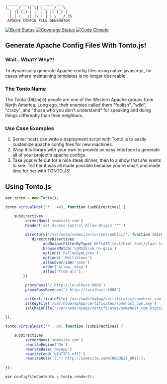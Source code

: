 ```
 _____ ___  _  _ _____ ___  
|_   _/ _ \| \| |_   _/ _ \ 
  | || (_) | .` | | || (_) |
  |_| \___/|_|\_| |_| \___/.JS
 APACHE CONFIG FILE GENERATOR
```
[![Build Status](https://travis-ci.org/FreeAllMedia/tonto.png?branch=master)](https://travis-ci.org/FreeAllMedia/tonto)
[![Coverage Status](https://coveralls.io/repos/FreeAllMedia/tonto/badge.png?branch=master)](https://coveralls.io/r/FreeAllMedia/tonto?branch=master)
[![Code Climate](https://codeclimate.com/repos/52eb567fe30ba03a3200228b/badges/8211b5ff104e1d7c1d51/gpa.png)](https://codeclimate.com/repos/52eb567fe30ba03a3200228b/feed)

## Generate Apache Config Files With Tonto.js!

### Wait.. What? Why?!

To dynamically generate Apache config files using native javascript, for cases where maintaining templates is no longer desireable.

### The Tonto Name

The Tonto (Dilzhę́’é) people are one of the Western Apache groups from North America. Long ago, their enemies called them "foolish", "wild", "crazy", and "those who you don't understand" for speaking and doing things differently than their neighbors.

### Use Case Examples

1. Server hosts can write a deployment script with Tonto.js to easily customize apache config files for new machines.
2. Wrap this library with your own to provide an easy interface to generate all of your project's apache configs.
3. Take your wife out for a nice steak dinner, then to a show that *she* wants to see. Tell her it was all made possible because you're smart and made time for her with TONTO.JS!

## Using Tonto.js

```javascript
var tonto = new Tonto();

tonto.virtualHost('*', 443, function (subDirectives) {

    subDirectives
        .serverName('somesite.com')
        .header('set Access-Control-Allow-Origin "*"')
        
        .directory('/var/node/somesite/current/public/', function (directoryDirectives) {
            directoryDirectives
                .addOutputFilterByType('DEFLATE text/html text/plain text/xml text/css text/javascript application/x-javascript')
                .browserMatch('\bMSIE\s6 no-gzip')
                .options('FollowSymLinks')
                .options('-MultiViews')
                .allowOverride('none')
                .order('allow, deny')
                .allow('from all');
        })

        .proxyPass('/ http://localhost:8080')
        .proxyPassReverse('/ http://localhost:8080')

        .sslCertificateFile('/var/node/myApp/certificates/somehost_com.crt')
        .sslKeyFile('/var/node/myApp/certificates/somehost_com.key')
        .sslChainFile('/var/node/myApp/certificates/somehost_com_DigiCertCA.crt');
        
});

tonto.virtualHost('*', 80, function (subDirectives) {

    subDirectives
        .serverName('somesite.com')
        .rewriteEngine('On')
        .rewriteBase('/myapp')
        .rewriteCond('%{HTTPS off}')
        .rewriteRule('(.*) http://somesite.com%{REQUEST_URI}');
    
});

var configFileContents = tonto.render();

```
                                                             